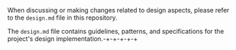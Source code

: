 
When discussing or making changes related to design aspects, please refer to the `design.md` file in this repository.

The `design.md` file contains guidelines, patterns, and specifications for the project's design implementation.-+-+-+-+-+
